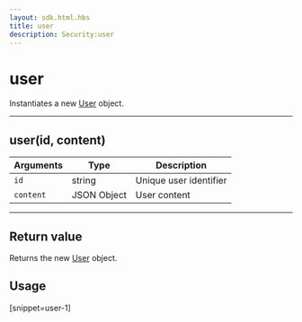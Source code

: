 ```yaml
---
layout: sdk.html.hbs
title: user
description: Security:user
---
```


# user

Instantiates a new [User](/sdk-reference/js/5/user) object.

---

## user(id, content)

| Arguments | Type        | Description            |
| --------- | ----------- | ---------------------- |
| `id`      | string      | Unique user identifier |
| `content` | JSON Object | User content           |

---

## Return value

Returns the new [User](/sdk-reference/js/5/user) object.

## Usage

[snippet=user-1]

